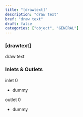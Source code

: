 ```yaml
---
title: "[drawtext]"
description: "draw text"
bref: "draw text"
draft: false
categories: ["object", "GENERAL"]
---
```


### [drawtext]

draw text

### Inlets & Outlets

inlet 0

 - dummy

outlet 0

 - dummy
 
